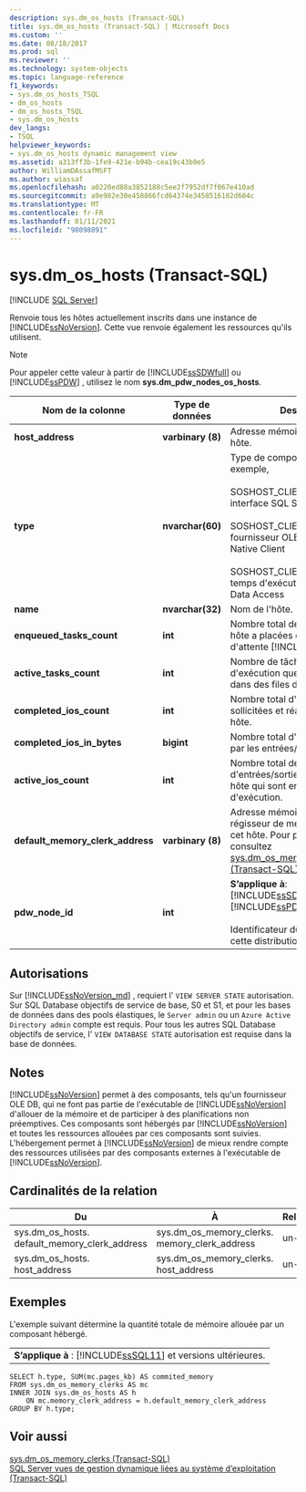 ```yaml
---
description: sys.dm_os_hosts (Transact-SQL)
title: sys.dm_os_hosts (Transact-SQL) | Microsoft Docs
ms.custom: ''
ms.date: 08/18/2017
ms.prod: sql
ms.reviewer: ''
ms.technology: system-objects
ms.topic: language-reference
f1_keywords:
- sys.dm_os_hosts_TSQL
- dm_os_hosts
- dm_os_hosts_TSQL
- sys.dm_os_hosts
dev_langs:
- TSQL
helpviewer_keywords:
- sys.dm_os_hosts dynamic management view
ms.assetid: a313ff3b-1fe9-421e-b94b-cea19c43b0e5
author: WilliamDAssafMSFT
ms.author: wiassaf
ms.openlocfilehash: a0220ed88a3852188c5ee2f7952df7f067e410ad
ms.sourcegitcommit: a9e982e30e458866fcd64374e3458516182d604c
ms.translationtype: MT
ms.contentlocale: fr-FR
ms.lasthandoff: 01/11/2021
ms.locfileid: "98098891"
---
```

# <a name="sysdm_os_hosts-transact-sql"></a>sys.dm_os_hosts (Transact-SQL)
[!INCLUDE [SQL Server](../../includes/applies-to-version/sqlserver.md)]

  Renvoie tous les hôtes actuellement inscrits dans une instance de [!INCLUDE[ssNoVersion](../../includes/ssnoversion-md.md)]. Cette vue renvoie également les ressources qu'ils utilisent.  
  
> [!NOTE]  
>  Pour appeler cette valeur à partir de [!INCLUDE[ssSDWfull](../../includes/sssdwfull-md.md)] ou [!INCLUDE[ssPDW](../../includes/sspdw-md.md)] , utilisez le nom **sys.dm_pdw_nodes_os_hosts**.  
  
|Nom de la colonne|Type de données|Description|  
|-----------------|---------------|-----------------|  
|**host_address**|**varbinary (8)**|Adresse mémoire interne de l'objet hôte.|  
|**type**|**nvarchar(60)**|Type de composant hébergé. Par exemple,<br /><br /> SOSHOST_CLIENTID_SERVERSNI = interface SQL Server Native<br /><br /> SOSHOST_CLIENTID_SQLOLEDB = fournisseur OLE DB SQL Server Native Client<br /><br /> SOSHOST_CLIENTID_MSDART = temps d'exécution de Microsoft Data Access|  
|**name**|**nvarchar(32)**|Nom de l'hôte.|  
|**enqueued_tasks_count**|**int**|Nombre total de tâches que cet hôte a placées dans des files d'attente [!INCLUDE[ssNoVersion](../../includes/ssnoversion-md.md)].|  
|**active_tasks_count**|**int**|Nombre de tâches en cours d'exécution que cet hôte a placées dans des files d'attente.|  
|**completed_ios_count**|**int**|Nombre total d'entrées/sorties sollicitées et réalisées dans cet hôte.|  
|**completed_ios_in_bytes**|**bigint**|Nombre total d'octets transférés par les entrées/sorties de cet hôte.|  
|**active_ios_count**|**int**|Nombre total de demandes d'entrées/sorties relatives à cet hôte qui sont en attente d'exécution.|  
|**default_memory_clerk_address**|**varbinary (8)**|Adresse mémoire de l'objet régisseur de mémoire associé à cet hôte. Pour plus d’informations, consultez [sys.dm_os_memory_clerks &#40;Transact-SQL&#41;](../../relational-databases/system-dynamic-management-views/sys-dm-os-memory-clerks-transact-sql.md).|  
|**pdw_node_id**|**int**|**S’applique à**: [!INCLUDE[ssSDWfull](../../includes/sssdwfull-md.md)] , [!INCLUDE[ssPDW](../../includes/sspdw-md.md)]<br /><br /> Identificateur du nœud sur lequel cette distribution se trouve.|  
  
## <a name="permissions"></a>Autorisations

Sur [!INCLUDE[ssNoVersion_md](../../includes/ssnoversion-md.md)] , requiert l' `VIEW SERVER STATE` autorisation.   
Sur SQL Database objectifs de service de base, S0 et S1, et pour les bases de données dans des pools élastiques, le `Server admin` ou un `Azure Active Directory admin` compte est requis. Pour tous les autres SQL Database objectifs de service, l' `VIEW DATABASE STATE` autorisation est requise dans la base de données.   

## <a name="remarks"></a>Notes  
 [!INCLUDE[ssNoVersion](../../includes/ssnoversion-md.md)] permet à des composants, tels qu'un fournisseur OLE DB, qui ne font pas partie de l'exécutable de [!INCLUDE[ssNoVersion](../../includes/ssnoversion-md.md)] d'allouer de la mémoire et de participer à des planifications non préemptives. Ces composants sont hébergés par [!INCLUDE[ssNoVersion](../../includes/ssnoversion-md.md)] et toutes les ressources allouées par ces composants sont suivies. L'hébergement permet à [!INCLUDE[ssNoVersion](../../includes/ssnoversion-md.md)] de mieux rendre compte des ressources utilisées par des composants externes à l'exécutable de [!INCLUDE[ssNoVersion](../../includes/ssnoversion-md.md)].  
  
## <a name="relationship-cardinalities"></a>Cardinalités de la relation  
  
|Du|À|Relationship|  
|----------|--------|------------------|  
|sys.dm_os_hosts. default_memory_clerk_address|sys.dm_os_memory_clerks. memory_clerk_address|un-à-un|  
|sys.dm_os_hosts. host_address|sys.dm_os_memory_clerks. host_address|un-à-un|  
  
## <a name="examples"></a>Exemples  
 L'exemple suivant détermine la quantité totale de mémoire allouée par un composant hébergé.  
  
||  
|-|  
|**S’applique à** : [!INCLUDE[ssSQL11](../../includes/sssql11-md.md)] et versions ultérieures.|  
  
```  
SELECT h.type, SUM(mc.pages_kb) AS commited_memory  
FROM sys.dm_os_memory_clerks AS mc   
INNER JOIN sys.dm_os_hosts AS h   
    ON mc.memory_clerk_address = h.default_memory_clerk_address  
GROUP BY h.type;  
```  
  
## <a name="see-also"></a>Voir aussi  

 [sys.dm_os_memory_clerks &#40;Transact-SQL&#41;](../../relational-databases/system-dynamic-management-views/sys-dm-os-memory-clerks-transact-sql.md)   
 [SQL Server vues de gestion dynamique liées au système d’exploitation &#40;Transact-SQL&#41;](../../relational-databases/system-dynamic-management-views/sql-server-operating-system-related-dynamic-management-views-transact-sql.md)  
  
  


